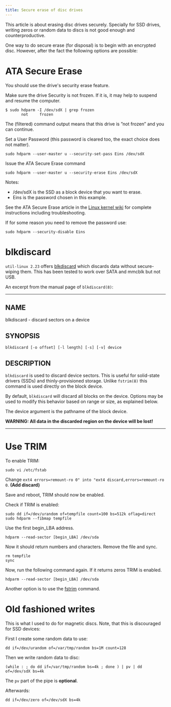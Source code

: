 ```yaml
---
title: Secure erase of disc drives
---
```


This article is about erasing disc drives securely.  Specially for SSD
drives, writing zeros or random data to discs is not good enough and
counterproductive.

One way to do secure erase (for disposal) is to begin with an encrypted
disc.  However, after the fact the following options are possible:

# ATA Secure Erase

You should use the drive's security erase feature.

Make sure the drive Security is not frozen. If it is, it may help to suspend and resume the computer.

```
$ sudo hdparm -I /dev/sdX | grep frozen
       not     frozen 
```

The (filtered) command output means that this drive is ”not frozen” and you can continue.

Set a User Password (this password is cleared too, the exact choice does not matter).

```
sudo hdparm --user-master u --security-set-pass Eins /dev/sdX
```

Issue the ATA Secure Erase command

```
sudo hdparm --user-master u --security-erase Eins /dev/sdX
```


Notes:

- /dev/sdX is the SSD as a block device that you want to erase.
- Eins is the password chosen in this example.

See the ATA Secure Erase article in the [Linux kernel wiki][wk1] for
complete instructions including troubleshooting.

If for some reason you need to remove the password use:

```
sudo hdparm --security-disable Eins
```

# blkdiscard

`util-linux 2.23` offers [blkdiscard][man1] which discards data without
secure-wiping them.  This has been tested to work over SATA and mmcblk
but not USB.

An excerpt from the manual page of `blkdiscard(8)`:

* * *

## NAME

blkdiscard - discard sectors on a device

## SYNOPSIS

```
blkdiscard [-o offset] [-l length] [-s] [-v] device
```

## DESCRIPTION

`blkdiscard` is used to discard device sectors. This is useful for
solid-state drivers (SSDs) and thinly-provisioned storage. Unlike
`fstrim(8)` this command is used directly on the block device.

By default, `blkdiscard` will discard all blocks on the device. Options
may be used to modify this behavior based on range or size, as explained
below.

The device argument is the pathname of the block device.

**WARNING: All data in the discarded region on the device will be lost!**

* * *

# Use TRIM

To enable TRIM:

```
sudo vi /etc/fstab
```

Change `ext4 errors=remount-ro 0" into "ext4 discard,errors=remount-ro 0`.
**(Add discard)**

Save and reboot, TRIM should now be enabled.

Check if TRIM is enabled:

```
sudo dd if=/dev/urandom of=tempfile count=100 bs=512k oflag=direct
sudo hdparm --fibmap tempfile
```

Use the first begin_LBA address.

```
hdparm --read-sector [begin_LBA] /dev/sda
```

Now it should return numbers and characters. Remove the file and sync.

```
rm tempfile
sync
```

Now, run the following command again. If it returns zeros TRIM is enabled.

```
hdparm --read-sector [begin_LBA] /dev/sda
```

Another option is to use the [fstrim][man2] command.

# Old fashioned writes

This is what I used to do for magnetic discs.  Note, that this is
discouraged for SSD devices:

First I create some random data to use:
```
dd if=/dev/urandom of=/var/tmp/random bs=1M count=128
```
Then we write random data to disc:
```
(while : ; do dd if=/var/tmp/random bs=4k ; done ) | pv | dd of=/dev/sdX bs=4k
```
The `pv` part of the pipe is **optional**.

Afterwards:
```
dd if=/dev/zero of=/dev/sdX bs=4k
```


[wk1]: https://ata.wiki.kernel.org/index.php/ATA_Secure_Erase
[man1]: http://man7.org/linux/man-pages/man8/blkdiscard.8.html
[man2]: http://man7.org/linux/man-pages/man8/fstrim.8.html
